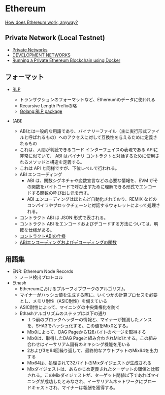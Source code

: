 # Ethereum

[How does Ethereum work, anyway?](https://www.preethikasireddy.com/post/how-does-ethereum-work-anyway)

## Private Network (Local Testnet)
- [Private Networks](https://geth.ethereum.org/docs/interface/private-network)
- [DEVELOPMENT NETWORKS](https://ethereum.org/en/developers/docs/development-networks/)
- [Running a Private Ethereum Blockchain using Docker](https://medium.com/scb-digital/running-a-private-ethereum-blockchain-using-docker-589c8e6a4fe8)

## フォーマット
- [RLP](https://github.com/ethereum/wiki/wiki/%5BJapanese%5D-RLP)
  - トランザクションのフォーマットなど、Ethereumのデータに使われる
  - Recursive Length Prefixの略
  - [Golang:RLP package](https://github.com/ethereum/go-ethereum/blob/master/rlp/encode.go)

- [ABI]
  - ABIとは一般的な用語であり、バイナリーファイル（主に実行形式ファイルと呼ばれるもの）へのアクセスに対して互換性を与えるために定義されるもの
  - これは、人間が判読できるコード インターフェイスの表現である APIに非常に似ていて、 ABI はバイナリ コントラクトと対話するために使用されるメソッドと構造を定義する。
  - これは API と同様ですが、下位レベルで行われる。
  - ABI エンコーディング
    - ABI は、関数シグネチャや変数宣言などの必要な情報を、EVM がその関数をバイトコードで呼び出すために理解できる形式でエンコードする関数の呼び出し元を示す。
    - ABI エンコーディングはほとんど自動化されており、REMIX などのコンパイラやブロックチェーンと対話するウォレットによって処理される。
  - コントラクト ABI は JSON 形式で表される。
  - コントラクト ABI をエンコードおよびデコードする方法については、明確な仕様がある。
  - [コントラクトABIの仕様](https://solidity-ja.readthedocs.io/ja/latest/abi-spec.html)
  - [ABIエンコーディングおよびデコーディングの関数](https://solidity-ja.readthedocs.io/ja/latest/units-and-global-variables.html#abi)

## 用語集
- ENR: Ethereum Node Records 
  - ノード検出プロトコル
- Ethash
  - Ethereumにおけるプルーフオブワークのアルゴリズム 
  - マイナーがハッシュ値を生成する際に、いくつかの計算プロセスを必要とし、メモリ耐性（ASIC耐性）を備えている
  - ASIC耐性によって、マイニングの中央集権化を防ぐ
  - Ethashアルゴリズムのステップは以下の通り
    - １つ前のブロックヘッダーの情報と、マイナーが推測したノンスを、SHA3でハッシュ化する。この値をMix0とする。
    - Mix0によって、DAG Pageから128バイトのページを取得する
    - Mix0は、取得したDAG Pageと組み合わされMix1とする。この組み合わせはイーサリアム固有のミキシング機能を用いる
    - 2および3を64回繰り返して、最終的なアウトプットのMix64を出力する
    - Mix64は、処理されて32バイトのMixダイジェストが生成される
    - Mixダイジェストは、あらかじめ定義されたターゲットの閾値と比較される。このMixダイジェストが、ターゲット閾値以下であればマイニングが成功したとみなされ、イーサリアムネットワークにブロードキャストされ、マイナーは報酬を獲得する。